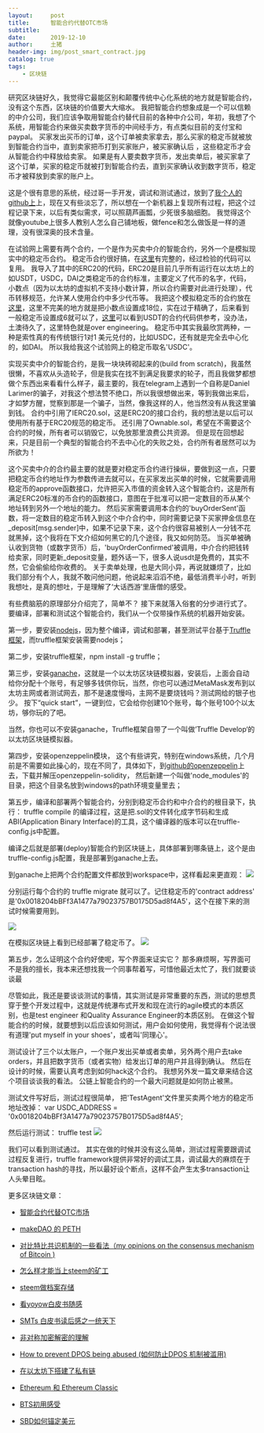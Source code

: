 ```yaml
---
layout:     post
title:      智能合约代替OTC市场
subtitle:   
date:       2019-12-10
author:     土猪
header-img: img/post_smart_contract.jpg
catalog: true
tags:
    - 区块链
---
```


研究区块链好久，我觉得它最能区别和颠覆传统中心化系统的地方就是智能合约，没有这个东西，区块链的价值要大大缩水。 我把智能合约想象成是一个可以信赖的中介公司，我们应该争取用智能合约替代目前的各种中介公司，年初，我想了个系统，用智能合约来做买卖数字货币的中间经手方，有点类似目前的支付宝和paypal。 买家发出买币的订单，这个订单被卖家拿去，那么买家的稳定币就被放到智能合约当中，直到卖家把币打到买家账户，被买家确认后 ，这些稳定币才会从智能合约中释放给卖家。  如果是有人要卖数字货币，发出卖单后，被买家拿了这个订单，买家的稳定币就被打到智能合约去，直到买家确认收到数字货币，稳定币才被释放到卖家的账户上。  





这是个很有意思的系统，经过哥一手开发，调试和测试通过，放到了[我个人的github上](https://github.com/chenlocus/decentralize_centralized_exchanges)上，现在又有些淡忘了，所以想在一个新机器上复现所有过程，把这个过程记录下来，以后有类似需求，可以照葫芦画瓢，少死很多脑细胞。 我觉得这个就像youtube上很多人教别人怎么自己铺地板，做fence和怎么做饭是一样的道理，没有很深奥的技术含量。




在试验网上需要有两个合约，一个是作为买卖中介的智能合约，另外一个是模拟现实中的稳定币合约。 稳定币合约很好搞，在[这里](https://github.com/OpenZeppelin/openzeppelin-contracts)有完整的，经过检验的代码可以复用。 我导入了其中的ERC20的代码，ERC20是目前几乎所有运行在以太坊上的如USDT，USDC，DAI之类稳定币的合约标准，主要定义了代币的名字，代码，小数点（因为以太坊的虚拟机不支持小数计算，所以合约需要对此进行处理），代币转移规范，允许某人使用合约中多少代币等。 我把这个模拟稳定币的合约放在[这里](https://github.com/chenlocus/usdc_mock/blob/master/contracts/Stabletoken.sol)，这里不完美的地方就是把小数点设置成18位，实在过于精确了，后来看到一般稳定币设置成6就可以了，[这里](https://etherscan.io/token/0xdac17f958d2ee523a2206206994597c13d831ec7#readContract)可以看到USDT的合约代码供参考，没办法，土澳待久了，这里特色就是over engineering。 稳定币中其实我最欣赏两种，一种是索性真的有传统银行1对1 美元兑付的，比如USDC，还有就是完全去中心化的，如DAI。 所以我给我这个试验网上的稳定币取名'USDC'。






实现买卖中介的智能合约，是我一块块砖砌起来的(build from scratch)，我虽然很懒，不喜欢从头造轮子，但是我实在找不到满足我要求的轮子，而且我做梦都想做个东西出来看看什么样子，最主要的，我在telegram上遇到一个自称是Daniel Larimer的骗子，对我这个想法赞不绝口，所以我很想做出来，等到我做出来后，才如梦方醒，觉察到那是一个骗子，当然，像我这样的人，他当然没有从我这里骗到钱。 合约中引用了IERC20.sol，这是ERC20的接口合约，我的想法是以后可以使用所有基于ERC20规范的稳定币。 还引用了Ownable.sol，希望在不需要这个合约的时候，所有者可以销毁它，以免放那里浪费公共资源。 但是现在回想起来，只是目前一个典型的智能合约不去中心化的失败之处，合约所有者居然可以为所欲为！  






这个买卖中介的合约最主要的就是要对稳定币合约进行操纵，要做到这一点，只要把稳定币合约地址作为参数传进去就可以，在买家发出买单的时候，它就需要调用稳定币的approve函数接口，允许把买入市值的资金转入这个智能合约，这是所有满足ERC20标准的币合约的函数接口，意图在于批准可以把一定数目的币从某个地址转到另外一个地址的能力。 然后买家需要调用本合约的'buyOrderSent'函数，将一定数目的稳定币转入到这个中介合约中，同时需要记录下买家押金信息在_deposit[msg.sender]中，如果不记录下来，这个合约很容易被别人一分钱不花就黑掉，这个我将在下文介绍如何黑它的几个途径，我又如何防范。 当买单被确认收到货物（或数字货币）后，'buyOrderConfirmed'被调用，中介合约把钱转给卖家，同时更新_deposit变量，题外话一下，很多人说usdt是免费的，其实不然，它会偷偷给你收费的。 关于卖单处理，也是大同小异，再说就嫌烦了，比如我们部分有个人，我就不敢问他问题，他说起来滔滔不绝，最低消费半小时，听到我想吐，是真的想吐，于是理解了‘大话西游’里唐僧的感受。 





有些费脑筋的原理部分介绍完了，简单不？ 接下来就落入俗套的分步进行式了。 要编译，部署和测试这个智能合约，我们从一个仅带操作系统的机器开始安装。




第一步，要安装[nodejs](https://nodejs.org/en/)，因为整个编译，调试和部署，甚至测试平台基于[Truffle框架](https://www.trufflesuite.com/docs)，而truffle框架安装需要nodejs；



第二步，安装truffle框架，npm install -g truffle；



第三步，安装[ganache](https://www.trufflesuite.com/ganache)，这就是一个以太坊区块链模拟器，安装后，上面会自动给你分配十个账号，有足够多钱供你玩，当然，你也可以通过MetaMask发布到以太坊主网或者测试网去，那不是速度慢吗，主网不是要烧钱吗？测试网给的银子也少。 按下“quick start”，一键到位，它会给你创建10个账号，每个账号100个以太坊，够你玩的了吧。



当然，你也可以不安装ganache，Truffle框架自带了一个叫做’Truffle Develop‘的以太坊区块链模拟器。






第四步，安装openzeppelin模块， 这个有些讲究，特别在windows系统，几个月前是不需要如此操心的，现在不同了，具体如下，到[github的openzeppelin](https://github.com/OpenZeppelin/openzeppelin-contracts)上去，下载并解压openzeppelin-solidity， 然后新建一个叫做'node_modules'的目录，把这个目录名放到windows的path环境变量里去；





第五步，编译和部署两个智能合约，分别到稳定币合约和中介合约的根目录下，执行： truffle compile 的编译过程，这是把.sol的文件转化成字节码和生成ABI(Application Binary Interface)的工具，这个编译器的版本可以在truffle-config.js中配置。 



编译之后就是部署(deploy)智能合约到区块链上，具体部署到哪条链上，这个是由truffle-config.js配置，我是部署到ganache上去。


到ganache上把两个合约配置文件都放到workspace中，这样看起来更直观：
![](https://cdn.steemitimages.com/DQmckCpSZnwbJhXRe12L4iGUvwVYjBr3mjm6L8VzBXLYk3s/image.png)


分别运行每个合约的 truffle migrate 就可以了。记住稳定币的'contract address' 是'0x0018204bBFf3A1477a79023757B0175D5ad8f4A5'，这个在接下来的测试时候需要用到。

![](https://cdn.steemitimages.com/DQmQdsG9ZJhx26zJF3c6mLA734u4dUwn9e5Bkbwxz2toVru/image.png)


在模拟区块链上看到已经部署了稳定币了。
![](https://cdn.steemitimages.com/DQmcGHVR9tnnJ4Emri37btqaJ2uC3V8KcGsU7tBA1StGu2o/image.png)




第五步，怎么证明这个合约好使呢，写个界面来证实它？ 那多麻烦啊，写界面可不是我的擅长，我本来还想找我一个同事帮着写，可惜他最近太忙了，我们就要谈谈最


尽管如此，我还是要谈谈测试的事情，其实测试是非常重要的东西，测试的思想贯穿于整个开发过程中，这就是传统瀑布式开发和现在流行的agile模式的本质区别，也是test engineer 和Quality Assurance Engineer的本质区别。 在做这个智能合约的时候，就要想到以后应该如何测试，用户会如何使用，我觉得有个说法很有道理'put myself in your shoes'，或者叫'同理心'。 



测试设计了三个以太账户，一个账户发出买单或者卖单，另外两个用户去take orders，并且把数字货币（或者实物）给发出订单的用户并且得到确认。 然后在设计的时候，需要认真考虑到如何hack这个合约。 我想另外发一篇文章来结合这个项目谈谈我的看法。 公链上智能合约的一个最大问题就是如何防止被黑。 

测试文件写好后，测试过程很简单， 把'TestAgent'文件里买卖两个地方的稳定币地址改掉：
var USDC_ADDRESS = '0x0018204bBFf3A1477a79023757B0175D5ad8f4A5';


然后运行测试： truffle test
![](https://cdn.steemitimages.com/DQmPCeWY2WoNSxcda8G7LKYHhFvuUAEUR5g1Bk71DWKXvJ3/image.png)


我们可以看到测试通过。 其实在做的时候并没有这么简单，测试过程需要跟调试过程反复进行，truffle framework提供非常好的调试工具，调试最大的麻烦在于transaction hash的寻找，所以最好设个断点，这样不会产生太多transaction让人头晕目眩。 





更多区块链文章：

- [智能合约代替OTC市场](http://livinginau.life/2019/12/10/%E6%99%BA%E8%83%BD%E5%90%88%E7%BA%A6%E4%BB%A3%E6%9B%BFotc%E5%B8%82%E5%9C%BA/)

- 
  [makeDAO 的 PETH](http://livinginau.life/2019/11/16/makeDAO_peth/)


- 
  [对比特比共识机制的一些看法（my opinions on the consensus mechanism of Bitcoin )](http://livinginau.life/2019/03/05/%E5%AF%B9%E6%AF%94%E7%89%B9%E6%AF%94%E5%85%B1%E8%AF%86%E6%9C%BA%E5%88%B6%E7%9A%84%E4%B8%80%E4%BA%9B%E7%9C%8B%E6%B3%95/)

- 
  [怎么样才能当上steem的矿工](http://livinginau.life/2018/10/20/%E6%80%8E%E4%B9%88%E6%A0%B7%E6%89%8D%E8%83%BD%E5%BD%93%E4%B8%8Asteem%E7%9A%84%E7%9F%BF%E5%B7%A5/)

- 
  [steem做档案存储](http://livinginau.life/2018/10/20/steem-%E5%81%9A%E6%A1%A3%E6%A1%88%E5%AD%98%E5%82%A8/)

- 
  [看yoyow白皮书随感](http://livinginau.life/2018/01/16/%E7%9C%8Byoyow%E7%99%BD%E7%9A%AE%E4%B9%A6%E9%9A%8F%E6%84%9F/)

- 
  [SMTs 白皮书读后感之一统天下](http://livinginau.life/2017/12/06/SMTs-%E7%99%BD%E7%9A%AE%E4%B9%A6%E8%AF%BB%E5%90%8E%E6%84%9F%E4%B9%8B%E4%B8%80%E7%BB%9F%E5%A4%A9%E4%B8%8B/)

- 
  [非对称加密解密的理解](http://livinginau.life/2017/12/05/%E9%9D%9E%E5%AF%B9%E7%A7%B0%E5%8A%A0%E5%AF%86%E8%A7%A3%E5%AF%86%E7%9A%84%E7%90%86%E8%A7%A3/)

- 
  [How to prevent DPOS being abused (如何防止DPOS 机制被滥用)](http://livinginau.life/2017/12/05/%E5%A6%82%E4%BD%95%E9%98%B2%E6%AD%A2DPOS-%E6%9C%BA%E5%88%B6%E8%A2%AB%E6%BB%A5%E7%94%A8/)

- 
  [在以太坊下搭建了私有链](http://livinginau.life/2017/12/05/%E5%9C%A8%E4%BB%A5%E5%A4%AA%E5%9D%8A%E4%B8%8B%E6%90%AD%E5%BB%BA%E4%BA%86%E7%A7%81%E6%9C%89%E9%93%BE/)

- 
  [Ethereum 和 Ethereum Classic](http://livinginau.life/2017/12/05/Ethereum-%E5%92%8C-Ethereum-Classic/)

- 
  [BTS初用感受](http://livinginau.life/2017/12/05/BTS%E5%88%9D%E7%94%A8%E6%84%9F%E5%8F%97/)

- [SBD如何锚定美元](http://livinginau.life/2017/10/05/sbd-peg-to-usd/)





